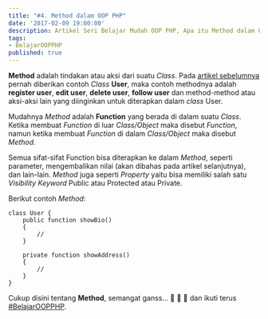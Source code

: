 ```yaml
---
title: "#4. Method dalam OOP PHP"
date: '2017-02-09 19:00:00'
description: Artikel Seri Belajar Mudah OOP PHP, Apa itu Method dalam OOP PHP ? Di sini akan saya jelaskan...
tags:
- BelajarOOPPHP
published: true
---
```


**Method** adalah tindakan atau aksi dari suatu *Class*. Pada <a href="https://khoerodin.id/class-dan-property-dalam-oop-php/" target="_blank">artikel sebelumnya</a> pernah diberikan contoh *Class* **User**, maka contoh methodnya adalah **register user**, **edit user**, **delete user**, **follow user** dan method-method atau aksi-aksi lain yang diinginkan untuk diterapkan dalam *class* User.

Mudahnya *Method* adalah **Function** yang berada di dalam suatu *Class*. Ketika membuat *Function* di luar *Class/Object* maka disebut *Function*, namun ketika membuat *Function* di dalam *Class/Object* maka disebut *Method*. 

Semua sifat-sifat Function bisa diterapkan ke dalam *Method*, seperti parameter, mengembalikan nilai (akan dibahas pada artikel selanjutnya), dan lain-lain. *Method* juga seperti *Property* yaitu bisa memiliki salah satu *Visibility Keyword* Public atau Protected atau Private. 

Berikut contoh *Method*:

```
class User {
	public function showBio()
	{
		//
	}

	private function showAddress()
	{
		//
	}
}
```

Cukup disini tentang **Method**, semangat ganss... :muscle: :muscle: :muscle: dan ikuti terus <a href="https://khoerodin.id/tag/#BelajarOOPPHP" target="_blank">#BelajarOOPPHP</a>.